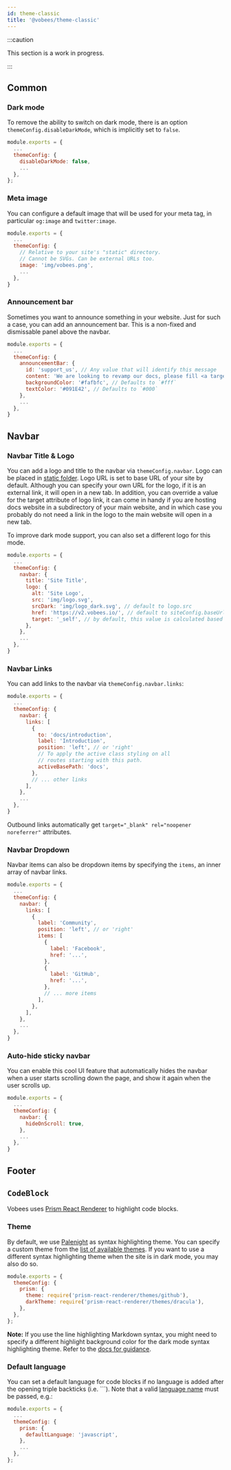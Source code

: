```yaml
---
id: theme-classic
title: '@vobees/theme-classic'
---
```


:::caution

This section is a work in progress.

:::

## Common

### Dark mode

To remove the ability to switch on dark mode, there is an option `themeConfig.disableDarkMode`, which is implicitly set to `false`.

```js {4} title="vobees.config.js"
module.exports = {
  ...
  themeConfig: {
    disableDarkMode: false,
    ...
  },
};
```

### Meta image

You can configure a default image that will be used for your meta tag, in particular `og:image` and `twitter:image`.

```js {4-6} title="vobees.config.js"
module.exports = {
  ...
  themeConfig: {
    // Relative to your site's "static" directory.
    // Cannot be SVGs. Can be external URLs too.
    image: 'img/vobees.png',
    ...
  },
}
```

### Announcement bar

Sometimes you want to announce something in your website. Just for such a case, you can add an announcement bar. This is a non-fixed and dismissable panel above the navbar.

```js {4-9} title="vobees.config.js"
module.exports = {
  ...
  themeConfig: {
    announcementBar: {
      id: 'support_us', // Any value that will identify this message
      content: 'We are looking to revamp our docs, please fill <a target="_blank" rel="noopener noreferrer" href="#">this survey</a>',
      backgroundColor: '#fafbfc', // Defaults to `#fff`
      textColor: '#091E42', // Defaults to `#000`
    },
    ...
  },
}
```

## Navbar

### Navbar Title & Logo

You can add a logo and title to the navbar via `themeConfig.navbar`. Logo can be placed in [static folder](static-assets.md). Logo URL is set to base URL of your site by default. Although you can specify your own URL for the logo, if it is an external link, it will open in a new tab. In addition, you can override a value for the target attribute of logo link, it can come in handy if you are hosting docs website in a subdirectory of your main website, and in which case you probably do not need a link in the logo to the main website will open in a new tab.

To improve dark mode support, you can also set a different logo for this mode.

```js {5-11} title="vobees.config.js"
module.exports = {
  ...
  themeConfig: {
    navbar: {
      title: 'Site Title',
      logo: {
        alt: 'Site Logo',
        src: 'img/logo.svg',
        srcDark: 'img/logo_dark.svg', // default to logo.src
        href: 'https://v2.vobees.io/', // default to siteConfig.baseUrl
        target: '_self', // by default, this value is calculated based on the `href` attribute (the external link will open in a new tab, all others in the current one)
      },
    },
    ...
  },
}
```

### Navbar Links

You can add links to the navbar via `themeConfig.navbar.links`:

```js {5-15} title="vobees.config.js"
module.exports = {
  ...
  themeConfig: {
    navbar: {
      links: [
        {
          to: 'docs/introduction',
          label: 'Introduction',
          position: 'left', // or 'right'
          // To apply the active class styling on all
          // routes starting with this path.
          activeBasePath: 'docs',
        },
        // ... other links
      ],
    },
    ...
  },
}
```

Outbound links automatically get `target="_blank" rel="noopener noreferrer"` attributes.

### Navbar Dropdown

Navbar items can also be dropdown items by specifying the `items`, an inner array of navbar links.

```js {9-19} title="vobees.config.js"
module.exports = {
  ...
  themeConfig: {
    navbar: {
      links: [
        {
          label: 'Community',
          position: 'left', // or 'right'
          items: [
            {
              label: 'Facebook',
              href: '...',
            },
            {
              label: 'GitHub',
              href: '...',
            },
            // ... more items
          ],
        },
      ],
    },
    ...
  },
}
```

### Auto-hide sticky navbar

You can enable this cool UI feature that automatically hides the navbar when a user starts scrolling down the page, and show it again when the user scrolls up.

```js {5} title="vobees.config.js"
module.exports = {
  ...
  themeConfig: {
    navbar: {
      hideOnScroll: true,
    },
    ...
  },
}
```

## Footer

## `CodeBlock`

Vobees uses [Prism React Renderer](https://github.com/FormidableLabs/prism-react-renderer) to highlight code blocks.

### Theme

By default, we use [Palenight](https://github.com/FormidableLabs/prism-react-renderer/blob/master/src/themes/palenight.js) as syntax highlighting theme. You can specify a custom theme from the [list of available themes](https://github.com/FormidableLabs/prism-react-renderer/tree/master/src/themes). If you want to use a different syntax highlighting theme when the site is in dark mode, you may also do so.

```js {4-5} title="vobees.config.js"
module.exports = {
  themeConfig: {
    prism: {
      theme: require('prism-react-renderer/themes/github'),
      darkTheme: require('prism-react-renderer/themes/dracula'),
    },
  },
};
```

**Note:** If you use the line highlighting Markdown syntax, you might need to specify a different highlight background color for the dark mode syntax highlighting theme. Refer to the [docs for guidance](markdown-features.mdx#line-highlighting).

### Default language

You can set a default language for code blocks if no language is added after the opening triple backticks (i.e. ```). Note that a valid [language name](https://prismjs.com/#supported-languages) must be passed, e.g.:

```js {5} title="vobees.config.js"
module.exports = {
  ...
  themeConfig: {
    prism: {
      defaultLanguage: 'javascript',
    },
    ...
  },
};
```
